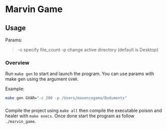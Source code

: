 # Marvin Game

## Usage

Params:
>	-c	specify file_count
>	-p	change active directory (default is Desktop)

### Overview
Run `make gen` to start and launch the program. You can use params with make gen using the argument `GVAR`.

Example: 
```sh
make gen GVAR="-c 200 -p /Users/maxencegama/Doduments"
```

### 

Compile the project using `make all` then compile the executable poison and healer with `make execs`. Once done start the program as follow `./marvin_game`.